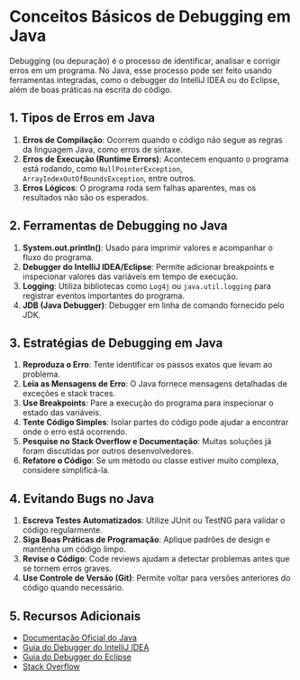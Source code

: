 # Conceitos Básicos de Debugging em Java

Debugging (ou depuração) é o processo de identificar, analisar e corrigir erros em um programa. No Java, esse processo pode ser feito usando ferramentas integradas, como o debugger do IntelliJ IDEA ou do Eclipse, além de boas práticas na escrita do código.

## 1. Tipos de Erros em Java

1. **Erros de Compilação**: Ocorrem quando o código não segue as regras da linguagem Java, como erros de sintaxe.
2. **Erros de Execução (Runtime Errors)**: Acontecem enquanto o programa está rodando, como `NullPointerException`, `ArrayIndexOutOfBoundsException`, entre outros.
3. **Erros Lógicos**: O programa roda sem falhas aparentes, mas os resultados não são os esperados.

## 2. Ferramentas de Debugging no Java

1. **System.out.println()**: Usado para imprimir valores e acompanhar o fluxo do programa.
2. **Debugger do IntelliJ IDEA/Eclipse**: Permite adicionar breakpoints e inspecionar valores das variáveis em tempo de execução.
3. **Logging**: Utiliza bibliotecas como `Log4j` ou `java.util.logging` para registrar eventos importantes do programa.
4. **JDB (Java Debugger)**: Debugger em linha de comando fornecido pelo JDK.

## 3. Estratégias de Debugging em Java

1. **Reproduza o Erro**: Tente identificar os passos exatos que levam ao problema.
2. **Leia as Mensagens de Erro**: O Java fornece mensagens detalhadas de exceções e stack traces.
3. **Use Breakpoints**: Pare a execução do programa para inspecionar o estado das variáveis.
4. **Tente Código Simples**: Isolar partes do código pode ajudar a encontrar onde o erro está ocorrendo.
5. **Pesquise no Stack Overflow e Documentação**: Muitas soluções já foram discutidas por outros desenvolvedores.
6. **Refatore o Código**: Se um método ou classe estiver muito complexa, considere simplificá-la.

## 4. Evitando Bugs no Java

1. **Escreva Testes Automatizados**: Utilize JUnit ou TestNG para validar o código regularmente.
2. **Siga Boas Práticas de Programação**: Aplique padrões de design e mantenha um código limpo.
3. **Revise o Código**: Code reviews ajudam a detectar problemas antes que se tornem erros graves.
4. **Use Controle de Versão (Git)**: Permite voltar para versões anteriores do código quando necessário.

## 5. Recursos Adicionais

- [Documentação Oficial do Java](https://docs.oracle.com/en/java/)
- [Guia do Debugger do IntelliJ IDEA](https://www.jetbrains.com/help/idea/debugging-code.html)
- [Guia do Debugger do Eclipse](https://www.eclipse.org/community/eclipse_newsletter/2017/october/article1.php)
- [Stack Overflow](https://stackoverflow.com/)
